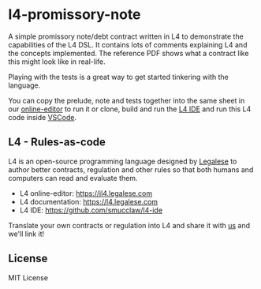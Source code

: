 # l4-promissory-note

A simple promissory note/debt contract written in L4 to demonstrate the capabilities of the L4 DSL.
It contains lots of comments explaining L4 and the concepts implemented. The reference PDF shows what a contract like this
might look like in real-life.

Playing with the tests is a great way to get started tinkering with the language.

You can copy the prelude, note and tests together into the same sheet in our [online-editor](https://jl4.legalese.com) to run it
or clone, build and run the [L4 IDE](https://github.com/smucclaw/l4-ide) and run this L4 code inside [VSCode](https://code.visualstudio.com).


## L4 - Rules-as-code

L4 is an open-source programming language designed by [Legalese](https://legalese.com) to author better
contracts, regulation and other rules so that both humans and computers can read and evaluate them.

- L4 online-editor:   https://jl4.legalese.com
- L4 documentation:   https://l4.legalese.com
- L4 IDE:             https://github.com/smucclaw/l4-ide

Translate your own contracts or regulation into L4 and share it with [us](mailto:thomas@legalese.com) and we'll link it!


## License

MIT License


